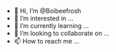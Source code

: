 - 👋 Hi, I’m @Boibeefrosh
- 👀 I’m interested in ...
- 🌱 I’m currently learning ...
- 💞️ I’m looking to collaborate on ...
- 📫 How to reach me ...

<!---
Boibeefrosh/Boibeefrosh is a ✨ special ✨ repository because its `README.md` (this file) appears on your GitHub profile.
You can click the Preview link to take a look at your changes.
--->

